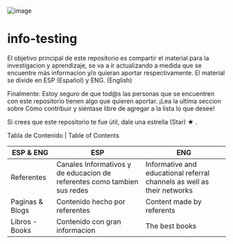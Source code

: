 ![image](https://user-images.githubusercontent.com/74476957/174898776-3f377fc0-3260-43cc-b4bd-d45f3e7399f2.png)


# info-testing
El objetivo principal de este repositorio es compartir el material para la investigacion y aprendizaje, se va a ir actualizando a medida que se encuentre más informacion y/o quieran aportar respectivamente. El material se divide en ESP (Español) y ENG. (English)

Finalmente: Estoy seguro de que tod@s las personas que se encuentren con este repositorio tienen algo que quieren aportar. 
¡Lea la ultima seccion sobre Cómo contribuir y siéntase libre de agregar a la lista lo que desee!

Si crees que este repositorio te fue útil, dale una estrella (Star) ★ .

Tabla de Contenido | Table of Contents

| ESP & ENG | ESP | ENG | 
| ------------- | ------------- |------------- |
| Referentes  | Canales Informativos y de educacion de referentes como tambien sus redes  | Informative and educational referral channels as well as their networks  |
|Paginas & Blogs	|Contenido hecho por referentes |Content made by referents |
|Libros - Books|	Contenido con gran informacion |The best books|

